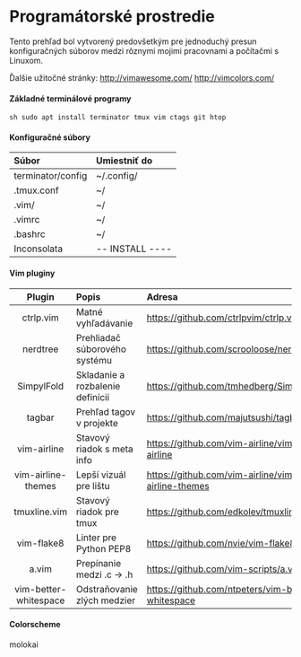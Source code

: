 # Programátorské prostredie
Tento prehľad bol vytvorený predovšetkým pre jednoduchý presun konfiguračných
súborov medzi rôznymi mojimi pracovnami a počítačmi s Linuxom.


Ďalšie užitočné stránky:
http://vimawesome.com/
http://vimcolors.com/

#### Základné terminálové programy

``sh
sudo apt install terminator tmux vim ctags git htop
``

#### Konfiguračné súbory

|  Súbor              |  Umiestniť do   |
|:------------------- |:----------------|
|terminator/config    | ~/.config/      |
|.tmux.conf           | ~/              |
|.vim/                | ~/              |
|.vimrc               | ~/              |
|.bashrc              | ~/              |
| Inconsolata         | -- INSTALL ---- |

#### Vim pluginy

|  Plugin             |  Popis                          | Adresa                                            |
|:-------------------:|:--------------------------------|:--------------------------------------------------|
|ctrlp.vim            | Matné vyhľadávanie              | https://github.com/ctrlpvim/ctrlp.vim             |
|nerdtree             | Prehliadač súborového systému   | https://github.com/scrooloose/nerdtree            |
|SimpylFold           | Skladanie a rozbalenie definícii| https://github.com/tmhedberg/SimpylFold           |
|tagbar               | Prehľad tagov v projekte        | https://github.com/majutsushi/tagbar              |
|vim-airline          | Stavový riadok s meta info      | https://github.com/vim-airline/vim-airline        |
|vim-airline-themes   | Lepší vizuál pre lištu          | https://github.com/vim-airline/vim-airline-themes |
|tmuxline.vim         | Stavový riadok pre tmux         | https://github.com/edkolev/tmuxline.vim           |
|vim-flake8           | Linter pre Python PEP8          | https://github.com/nvie/vim-flake8                |
|a.vim                | Prepínanie medzi .c -> .h       | https://github.com/vim-scripts/a.vim              |
|vim-better-whitespace| Odstraňovanie zlých medzier     | https://github.com/ntpeters/vim-better-whitespace |


#### Colorscheme
molokai
